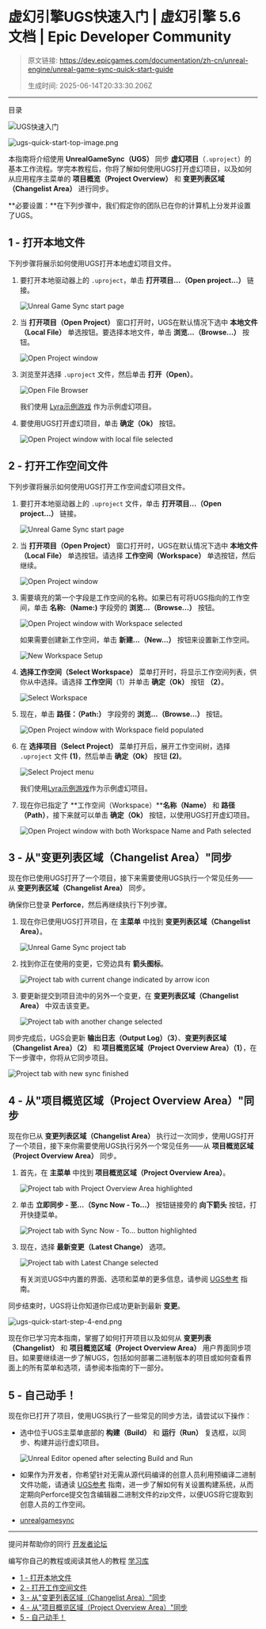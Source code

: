 # 虚幻引擎UGS快速入门 | 虚幻引擎 5.6 文档 | Epic Developer Community

> 原文链接: https://dev.epicgames.com/documentation/zh-cn/unreal-engine/unreal-game-sync-quick-start-guide
> 
> 生成时间: 2025-06-14T20:33:30.206Z

---

目录

![UGS快速入门](https://dev.epicgames.com/community/api/documentation/image/3515c06d-5077-44ae-a006-0f95b899bcdd?resizing_type=fill&width=1920&height=335)

![](https://d1iv7db44yhgxn.cloudfront.net/documentation/images/f0ab4450-dd24-4ec9-8fc6-98c57d1dd1cb/ugs-quick-start-top-image.png "ugs-quick-start-top-image.png")

本指南将介绍使用 **UnrealGameSync（UGS）** 同步 **虚幻项目**（`.uproject`）的基本工作流程。学完本教程后，你将了解如何使用UGS打开虚幻项目，以及如何从应用程序主菜单的 **项目概览（Project Overview）** 和 **变更列表区域（Changelist Area）** 进行同步。

**必要设置：**在下列步骤中，我们假定你的团队已在你的计算机上分发并设置了UGS。

## 1 - 打开本地文件

下列步骤将展示如何使用UGS打开本地虚幻项目文件。

1.  要打开本地驱动器上的 `.uproject`，单击 **打开项目...（Open project...）** 链接。
    
    ![Unreal Game Sync start page](https://d1iv7db44yhgxn.cloudfront.net/documentation/images/96e855ba-5723-44b1-95be-863aba0130da/ugs-quick-start-step-1-1.png)
2.  当 **打开项目（Open Project）** 窗口打开时，UGS在默认情况下选中 **本地文件（Local File）** 单选按钮。要选择本地文件，单击 **浏览...（Browse...）** 按钮。
    
    ![Open Project window](https://d1iv7db44yhgxn.cloudfront.net/documentation/images/c1daff4b-c582-462e-a19f-0f0745bd2171/ugs-quick-start-step-1-2.png "ugs-quick-start-step-1-2.png")
3.  浏览至并选择 `.uproject` 文件，然后单击 **打开（Open）**。
    
    ![Open File Browser](https://d1iv7db44yhgxn.cloudfront.net/documentation/images/439c60ec-2aaa-46e1-9b54-ae447f0f50ad/ugs-quick-start-step-1-3.png)
    
    我们使用 [Lyra示例游戏](/documentation/zh-cn/unreal-engine/lyra-sample-game-in-unreal-engine) 作为示例虚幻项目。
    
4.  要使用UGS打开虚幻项目，单击 **确定（Ok）** 按钮。
    
    ![Open Project window with local file selected](https://d1iv7db44yhgxn.cloudfront.net/documentation/images/872c7a1b-4f48-45f9-995e-dff68fc9956a/ugs-quick-start-step-1-4.png "ugs-quick-start-step-1-4.png")

## 2 - 打开工作空间文件

下列步骤将展示如何使用UGS打开工作空间虚幻项目文件。

1.  要打开本地驱动器上的 `.uproject` 文件，单击 **打开项目...（Open project...）** 链接。
    
    ![Unreal Game Sync start page](https://d1iv7db44yhgxn.cloudfront.net/documentation/images/4fd773be-92e8-4cbb-a6c8-c8d0483d75c1/ugs-quick-start-step-2-1.png)
2.  当 **打开项目（Open Project）** 窗口打开时，UGS在默认情况下选中 **本地文件（Local File）** 单选按钮。请选择 **工作空间（Workspace）** 单选按钮，然后继续。
    
    ![Open Project window](https://d1iv7db44yhgxn.cloudfront.net/documentation/images/22e78e04-efc0-4c6e-90fd-1cfad8d788cb/ugs-quick-start-step-2-2.png)
3.  需要填充的第一个字段是工作空间的名称。如果已有可将UGS指向的工作空间，单击 **名称:（Name:)** 字段旁的 **浏览...（Browse...）** 按钮。
    
    ![Open Project window with Workspace selected](https://d1iv7db44yhgxn.cloudfront.net/documentation/images/d9b87936-09e3-4ef5-87ca-17a6373e07df/ugs-quick-start-step-2-3.png)
    
    如果需要创建新工作空间，单击 **新建...（New...）** 按钮来设置新工作空间。
    
    ![New Workspace Setup](https://d1iv7db44yhgxn.cloudfront.net/documentation/images/e87d4f42-f9ea-4f33-9c95-9800aeb59e47/ugs-quick-start-step-2-3-note.png)
    
4.  **选择工作空间（Select Workspace）** 菜单打开时，将显示工作空间列表，供你从中选择。请选择 **工作空间**（1）并单击 **确定（Ok）** 按钮 **（2）**。
    
    ![Select Workspace](https://d1iv7db44yhgxn.cloudfront.net/documentation/images/d5ed381e-12c5-44df-b117-f5bbea85b3fc/ugs-quick-start-step-2-4.png "ugs-quick-start-step-2-4.png")
5.  现在，单击 **路径：（Path:）** 字段旁的 **浏览...（Browse...）** 按钮。
    
    ![Open Project window with Workspace field populated](https://d1iv7db44yhgxn.cloudfront.net/documentation/images/4bd033eb-4df1-4dd7-ac40-5d5505df5f99/ugs-quick-start-step-2-5.png "ugs-quick-start-step-2-5.png")
6.  在 **选择项目（Select Project）** 菜单打开后，展开工作空间树，选择 `.uproject` 文件 **(1)**，然后单击 **确定（Ok）** 按钮 **(2)**。
    
    ![Select Project menu](https://d1iv7db44yhgxn.cloudfront.net/documentation/images/081b8714-ce33-478c-9799-e51203d57827/ugs-quick-start-step-2-6.png "ugs-quick-start-step-2-6.png")
    
    我们使用[Lyra示例游戏](/documentation/zh-cn/unreal-engine/lyra-sample-game-in-unreal-engine)作为示例虚幻项目。
    
7.  现在你已指定了 **工作空间（Workspace）****名称（Name）** 和 **路径（Path）**，接下来就可以单击 **确定（Ok）** 按钮，以使用UGS打开虚幻项目。
    
    ![Open Project window with both Workspace Name and Path selected](https://d1iv7db44yhgxn.cloudfront.net/documentation/images/5e265187-3289-4915-b87d-17dd152deb7b/ugs-quick-start-step-2-7.png "ugs-quick-start-step-2-7.png")

## 3 - 从"变更列表区域（Changelist Area）"同步

现在你已使用UGS打开了一个项目，接下来需要使用UGS执行一个常见任务——从 **变更列表区域（Changelist Area）** 同步。

确保你已登录 **Perforce**，然后再继续执行下列步骤。

1.  现在你已使用UGS打开项目，在 **主菜单** 中找到 **变更列表区域（Changelist Area）**。
    
    ![Unreal Game Sync project tab](https://d1iv7db44yhgxn.cloudfront.net/documentation/images/fbf7f9f6-091f-45a2-95e7-dc410314bff1/ugs-quick-start-step-3-1.png "ugs-quick-start-step-3-1.png")
2.  找到你正在使用的变更，它旁边具有 **箭头图标**。
    
    ![Project tab with current change indicated by arrow icon](https://d1iv7db44yhgxn.cloudfront.net/documentation/images/350926dd-cb56-4918-9dd2-b87a65759aa8/ugs-quick-start-step-3-2.png "ugs-quick-start-step-3-2.png")
3.  要更新提交到项目流中的另外一个变更，在 **变更列表区域（Changelist Area）** 中双击该变更。
    
    ![Project tab with another change selected](https://d1iv7db44yhgxn.cloudfront.net/documentation/images/66ec5c01-1dee-42de-9b52-4b7d51f09a42/ugs-quick-start-step-3-3.png "ugs-quick-start-step-3-3.png")

同步完成后，UGS会更新 **输出日志（Output Log）（3）**、**变更列表区域（Changelist Area）（2）** 和 **项目概览区域（Project Overview Area）（1）**，在下一步骤中，你将从它同步项目。

![Project tab with new sync finished](https://d1iv7db44yhgxn.cloudfront.net/documentation/images/17fc8136-feee-40a4-a924-b8c7643b996c/ugs-quick-start-step-3-4.png "ugs-quick-start-step-3-4.png")

## 4 - 从"项目概览区域（Project Overview Area）"同步

现在你已从 **变更列表区域（Changelist Area）** 执行过一次同步，使用UGS打开了一个项目，接下来你需要使用UGS执行另外一个常见任务——从 **项目概览区域（Project Overview Area）** 同步。

1.  首先，在 **主菜单** 中找到 **项目概览区域（Project Overview Area）**。
    
    ![Project tab with Project Overview Area highlighted](https://d1iv7db44yhgxn.cloudfront.net/documentation/images/512d38ed-cb9e-41bf-b6fa-78dd88a74b68/ugs-quick-start-step-4-1.png "ugs-quick-start-step-4-1.png")
2.  单击 **立即同步 - 至...（Sync Now - To...）** 按钮链接旁的 **向下箭头** 按钮，打开快捷菜单。
    
    ![Project tab with Sync Now - To... button highlighted](https://d1iv7db44yhgxn.cloudfront.net/documentation/images/47776e26-9701-4f5a-89e1-8435563ea26e/ugs-quick-start-step-4-2.png "ugs-quick-start-step-4-2.png")
3.  现在，选择 **最新变更（Latest Change）** 选项。
    
    ![Project tab with Latest Change selected](https://d1iv7db44yhgxn.cloudfront.net/documentation/images/39113342-db33-4d74-9ac3-b1b3783bbbac/ugs-quick-start-step-4-3.png "ugs-quick-start-step-4-3.png")
    
    有关浏览UGS中内置的界面、选项和菜单的更多信息，请参阅 [UGS参考](/documentation/zh-cn/unreal-engine/unreal-game-sync-reference-guide-for-unreal-engine) 指南。
    

同步结束时，UGS将让你知道你已成功更新到最新 **变更**。 

![](https://d1iv7db44yhgxn.cloudfront.net/documentation/images/17e85769-12f2-44b3-b7a0-0418d1ffdab2/ugs-quick-start-step-4-end.png "ugs-quick-start-step-4-end.png")

现在你已学习完本指南，掌握了如何打开项目以及如何从 **变更列表（Changelist）** 和 **项目概览区域（Project Overview Area）** 用户界面同步项目。如果要继续进一步了解UGS，包括如何部署二进制版本的项目或如何查看界面上的所有菜单和选项，请参阅本指南的下一部分。

## 5 - 自己动手！

现在你已打开了项目，使用UGS执行了一些常见的同步方法，请尝试以下操作：

-   选中位于UGS主菜单底部的 **构建（Build）** 和 **运行（Run）** 复选框，以同步、构建并运行虚幻项目。
    
    ![Unreal Editor opened after selecting Build and Run](https://d1iv7db44yhgxn.cloudfront.net/documentation/images/d4834d83-469a-4669-87a6-3ea455f59a8d/ugs-quick-start-step-5.png "ugs-quick-start-step-5.png")
-   如果作为开发者，你希望针对无需从源代码编译的创意人员利用预编译二进制文件功能，请通读 [UGS参考](/documentation/zh-cn/unreal-engine/unreal-game-sync-reference-guide-for-unreal-engine) 指南，进一步了解如何有关设置构建系统，从而定期向Perforce提交包含编辑器二进制文件的zip文件，以便UGS将它提取到创意人员的工作空间。
    

-   [unrealgamesync](https://dev.epicgames.com/community/search?query=unrealgamesync)

* * *

提问并帮助你的同行 [开发者论坛](https://forums.unrealengine.com/categories?tag=unreal-engine)

编写你自己的教程或阅读其他人的教程 [学习库](https://dev.epicgames.com/community/unreal-engine/learning)

-   [1 - 打开本地文件](/documentation/zh-cn/unreal-engine/unreal-game-sync-quick-start-guide#1-%E6%89%93%E5%BC%80%E6%9C%AC%E5%9C%B0%E6%96%87%E4%BB%B6)
-   [2 - 打开工作空间文件](/documentation/zh-cn/unreal-engine/unreal-game-sync-quick-start-guide#2-%E6%89%93%E5%BC%80%E5%B7%A5%E4%BD%9C%E7%A9%BA%E9%97%B4%E6%96%87%E4%BB%B6)
-   [3 - 从"变更列表区域（Changelist Area）"同步](/documentation/zh-cn/unreal-engine/unreal-game-sync-quick-start-guide#3-%E4%BB%8E%22%E5%8F%98%E6%9B%B4%E5%88%97%E8%A1%A8%E5%8C%BA%E5%9F%9F%EF%BC%88changelistarea%EF%BC%89%22%E5%90%8C%E6%AD%A5)
-   [4 - 从"项目概览区域（Project Overview Area）"同步](/documentation/zh-cn/unreal-engine/unreal-game-sync-quick-start-guide#4-%E4%BB%8E%22%E9%A1%B9%E7%9B%AE%E6%A6%82%E8%A7%88%E5%8C%BA%E5%9F%9F%EF%BC%88projectoverviewarea%EF%BC%89%22%E5%90%8C%E6%AD%A5)
-   [5 - 自己动手！](/documentation/zh-cn/unreal-engine/unreal-game-sync-quick-start-guide#5-%E8%87%AA%E5%B7%B1%E5%8A%A8%E6%89%8B%EF%BC%81)